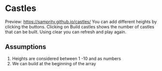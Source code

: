 # Castles
Preview: https://samprity.github.io/castles/
You can add different heights by clicking the buttons. Clicking on Build castles shows the number of castles that can be built. Using clear you can refresh and play again.
## Assumptions
1.  Heights are considered between 1 -10 and as numbers
2.  We can build at the beginning of the array
